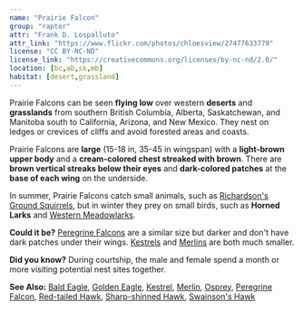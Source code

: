 ```yaml
---
name: "Prairie Falcon"
group: "raptor"
attr: "Frank D. Lospalluto"
attr_link: "https://www.flickr.com/photos/chloesview/27477633779"
license: "CC BY-NC-ND"
license_link: "https://creativecommons.org/licenses/by-nc-nd/2.0/"
location: [bc,ab,sk,mb]
habitat: [desert,grassland]
---
```

Prairie Falcons can be seen **flying low** over western **deserts** and **grasslands** from southern British Columbia, Alberta, Saskatchewan, and Manitoba south to California, Arizona, and New Mexico. They nest on ledges or crevices of cliffs and avoid forested areas and coasts.

Prairie Falcons are **large** (15-18 in, 35-45 in wingspan) with a **light-brown upper body** and a **cream-colored chest streaked with brown**. There are **brown vertical streaks below their eyes** and **dark-colored patches** at the **base of each wing** on the underside.

In summer, Prairie Falcons catch small animals, such as [Richardson's Ground Squirrels](/animals/richgs/), but in winter they prey on small birds, such as **Horned Larks** and [Western Meadowlarks](/birds/westmlark/).

**Could it be?** [Peregrine Falcons](/birds/peregrine/) are a similar size but darker and don't have dark patches under their wings. [Kestrels](/birds/kestrel/) and [Merlins](/birds/merlin/) are both much smaller.

**Did you know?** During courtship, the male and female spend a month or more visiting potential nest sites together.

<!-- generated, do not edit -->
**See Also:**
[Bald Eagle](/birds/baldeagle/),
[Golden Eagle](/birds/goldeagl/),
[Kestrel](/birds/kestrel/),
[Merlin](/birds/merlin/),
[Osprey](/birds/osprey/),
[Peregrine Falcon](/birds/peregrine/),
[Red-tailed Hawk](/birds/redtail/),
[Sharp-shinned Hawk](/birds/shshawk/),
[Swainson's Hawk](/birds/swahawk/)
